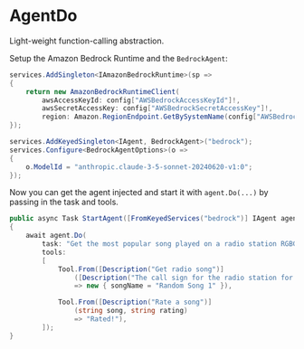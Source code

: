 # AgentDo
Light-weight function-calling abstraction.

Setup the Amazon Bedrock Runtime and the `BedrockAgent`:

```csharp
services.AddSingleton<IAmazonBedrockRuntime>(sp =>
{
	return new AmazonBedrockRuntimeClient(
		awsAccessKeyId: config["AWSBedrockAccessKeyId"]!,
		awsSecretAccessKey: config["AWSBedrockSecretAccessKey"]!,
		region: Amazon.RegionEndpoint.GetBySystemName(config["AWSBedrockRegion"]!));
});

services.AddKeyedSingleton<IAgent, BedrockAgent>("bedrock");
services.Configure<BedrockAgentOptions>(o =>
{
	o.ModelId = "anthropic.claude-3-5-sonnet-20240620-v1:0";
});
```

Now you can get the agent injected and start it with `agent.Do(...)` by passing in the task and tools.

```csharp
public async Task StartAgent([FromKeyedServices("bedrock")] IAgent agent)
{
	await agent.Do(
		task: "Get the most popular song played on a radio station RGBG and rate it as bad.",
		tools:
		[
			Tool.From([Description("Get radio song")]
				([Description("The call sign for the radio station for which you want the most popular song."), Required] string sign)
				=> new { songName = "Random Song 1" }),

			Tool.From([Description("Rate a song")]
				(string song, string rating)
				=> "Rated!"),
		]);
}
```
